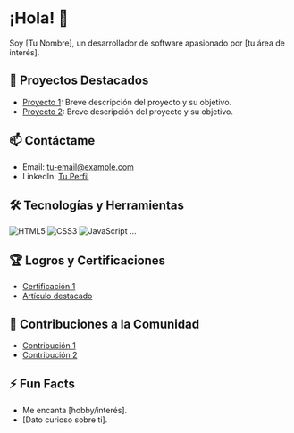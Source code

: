 # ¡Hola! 👋

Soy [Tu Nombre], un desarrollador de software apasionado por [tu área de interés].

## 🚀 Proyectos Destacados

- [Proyecto 1](enlace): Breve descripción del proyecto y su objetivo.
- [Proyecto 2](enlace): Breve descripción del proyecto y su objetivo.

## 📫 Contáctame

- Email: [tu-email@example.com](mailto:tu-email@example.com)
- LinkedIn: [Tu Perfil](enlace)

## 🛠️ Tecnologías y Herramientas

![HTML5](https://img.shields.io/badge/-HTML5-E34F26?logo=html5&logoColor=white)
![CSS3](https://img.shields.io/badge/-CSS3-1572B6?logo=css3&logoColor=white)
![JavaScript](https://img.shields.io/badge/-JavaScript-F7DF1E?logo=javascript&logoColor=black)
...

## 🏆 Logros y Certificaciones

- [Certificación 1](enlace)
- [Artículo destacado](enlace)

## 🌱 Contribuciones a la Comunidad

- [Contribución 1](enlace)
- [Contribución 2](enlace)

## ⚡ Fun Facts

- Me encanta [hobby/interés].
- [Dato curioso sobre ti].
